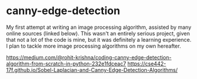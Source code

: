 # canny-edge-detection
My first attempt at writing an image processing algorithm, assisted by many online sources (linked below). This wasn't an entirely serious project, given that not a lot of the code is mine, but it was definitely a learning experience. I plan to tackle more image processing algorithms on my own hereafter.

https://medium.com/@rohit-krishna/coding-canny-edge-detection-algorithm-from-scratch-in-python-232e1fdceac7
https://cse442-17f.github.io/Sobel-Laplacian-and-Canny-Edge-Detection-Algorithms/
